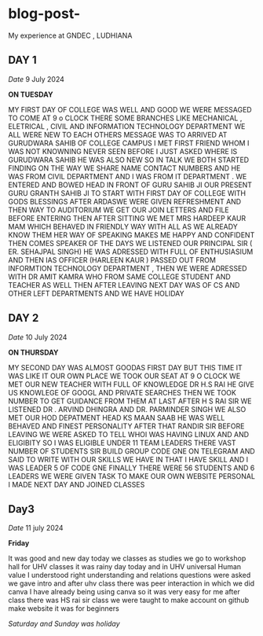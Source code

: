 # blog-post-

My experience at GNDEC , LUDHIANA

## DAY 1 

*Date* 9 July 2024

**ON TUESDAY**

MY FIRST DAY OF COLLEGE WAS WELL AND GOOD WE WERE MESSAGED TO COME AT 9 o CLOCK THERE SOME BRANCHES LIKE MECHANICAL , ELETRICAL , CIVIL AND INFORMATION TECHNOLOGY DEPARTMENT WE ALL WERE NEW TO EACH OTHERS MESSAGE WAS TO ARRIVED AT GURUDWARA SAHIB OF COLLEGE CAMPUS I MET FIRST FRIEND WHOM I WAS NOT KNOWNING NEVER SEEN BEFORE I JUST ASKED WHERE IS GURUDWARA SAHIB HE WAS ALSO NEW SO IN TALK WE BOTH STARTED FINDING ON THE WAY WE SHARE NAME CONTACT NUMBERS AND HE WAS FROM CIVIL DEPARTMENT AND I WAS FROM IT DEPARTMENT . WE ENTERED AND BOWED HEAD IN FRONT OF GURU SAHIB JI OUR PRESENT GURU GRANTH SAHIB JI TO START WITH FIRST DAY OF COLLEGE WITH GODS  BLESSINGS AFTER ARDASWE WERE GIVEN REFRESHMENT AND THEN WAY TO AUDITORIUM  WE GET OUR JOIN LETTERS AND FILE BEFORE ENTERING THEN AFTER SITTING  WE MET MRS HARDEEP KAUR MAM WHICH BEHAVED IN FRIENDLY WAY WITH ALL AS WE ALREADY KNOW THEM HER WAY OF SPEAKING MAKES ME HAPPY AND CONFIDENT THEN COMES SPEAKER OF THE DAYS WE LISTENED OUR PRINCIPAL SIR ( ER. SEHAJPAL SINGH) HE WAS ADRESSED WITH FULL OF ENTHUSIASIUM AND THEN  IAS OFFICER (HARLEEN KAUR ) PASSED OUT FROM INFORMTION TECHNOLOGY DEPARTMENT , THEN WE WERE ADRESSED WITH DR AMIT KAMRA WHO FROM SAME COLLEGE STUDENT AND TEACHER AS WELL THEN AFTER LEAVING NEXT DAY WAS OF CS AND OTHER LEFT DEPARTMENTS AND WE HAVE HOLIDAY

## DAY 2

*Date* 10 July 2024

**ON THURSDAY**

MY SECOND DAY WAS ALMOST GOODAS FIRST DAY BUT THIS TIME IT WAS LIKE IT OUR OWN PLACE WE TOOK OUR SEAT AT 9 O CLOCK WE MET OUR NEW TEACHER WITH FULL OF KNOWLEDGE DR H.S RAI HE GIVE US KNOWLEGE OF GOOGL AND PRIVATE SEARCHES THEN WE TOOK NUMBER TO GET GUIDANCE FROM THEM AT LAST AFTER H S RAI SIR WE LISTENED DR . ARVIND DHINGRA  AND DR. PARMINDER SINGH WE ALSO MET OUR HOD DEPATMENT HEAD KS MAAN SAAB HE WAS WELL BEHAVED AND FINEST PERSONALITY AFTER THAT RANDIR SIR BEFORE LEAVING  WE WERE ASKED TO TELL WHOI WAS HAVING LINUX AND AND ELIGIBITY SO I WAS ELIGIBLE UNDER 11 TEAM LEADERS THERE VAST NUMBER OF STUDENTS SIR BUILD GROUP CODE GNE ON TELEGRAM AND SAID TO WRITE WITH OUR SKILLS WE HAVE  IN THAT I HAVE SKILL AND I WAS LEADER 5 OF CODE GNE FINALLY THERE WERE 56 STUDENTS AND 6 LEADERS WE WERE GIVEN TASK TO MAKE OUR OWN WEBSITE PERSONAL I  MADE NEXT DAY  AND JOINED CLASSES


## Day3

*Date* 11 july 2024

**Friday**

It was good and new day today we classes as studies we go to workshop hall for UHV classes  it was rainy day today and in UHV universal Human value I understood  right understanding and relations questions were asked we gave intro and after uhv class there was peer interaction in which we did canva I have already being using canva so it was very easy for me after class there was HS rai sir class we were taught to make account on github  make website it was for beginners 



*Saturday and Sunday was holiday*

